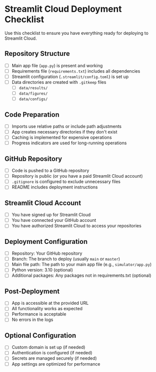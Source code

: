 # Streamlit Cloud Deployment Checklist

Use this checklist to ensure you have everything ready for deploying to Streamlit Cloud.

## Repository Structure

- [ ] Main app file (`app.py`) is present and working
- [ ] Requirements file (`requirements.txt`) includes all dependencies
- [ ] Streamlit configuration (`.streamlit/config.toml`) is set up
- [ ] Data directories are created with `.gitkeep` files
  - [ ] `data/results/`
  - [ ] `data/figures/`
  - [ ] `data/configs/`

## Code Preparation

- [ ] Imports use relative paths or include path adjustments
- [ ] App creates necessary directories if they don't exist
- [ ] Caching is implemented for expensive operations
- [ ] Progress indicators are used for long-running operations

## GitHub Repository

- [ ] Code is pushed to a GitHub repository
- [ ] Repository is public (or you have a paid Streamlit Cloud account)
- [ ] `.gitignore` is configured to exclude unnecessary files
- [ ] README includes deployment instructions

## Streamlit Cloud Account

- [ ] You have signed up for Streamlit Cloud
- [ ] You have connected your GitHub account
- [ ] You have authorized Streamlit Cloud to access your repositories

## Deployment Configuration

- [ ] Repository: Your GitHub repository
- [ ] Branch: The branch to deploy (usually `main` or `master`)
- [ ] Main file path: The path to your main app file (e.g., `simulator/app.py`)
- [ ] Python version: 3.10 (optional)
- [ ] Additional packages: Any packages not in requirements.txt (optional)

## Post-Deployment

- [ ] App is accessible at the provided URL
- [ ] All functionality works as expected
- [ ] Performance is acceptable
- [ ] No errors in the logs

## Optional Configuration

- [ ] Custom domain is set up (if needed)
- [ ] Authentication is configured (if needed)
- [ ] Secrets are managed securely (if needed)
- [ ] App settings are optimized for performance 